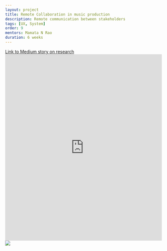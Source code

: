 ```yaml
---
layout: project
title: Remote Collaboration in music production
description: Remote communication between stakeholders
tags: [UX, System]
order: 9
mentors: Mamata N Rao
duration: 6 weeks
---
```


<div class="w-100 content">
  <a class="btn btn-secondary mb-2" href="https://medium.com/students-nidblr/collaboration-in-music-production-a-design-research-analysis-case-study-ccb93de0c9bb" target="_blank">
    Link to Medium story on research
  </a>
  <iframe width="100%" height="600px" src="https://www.youtube.com/embed/9urDDb7SXWo?rel=0" frameborder="0" allow="accelerometer; autoplay; clipboard-write; encrypted-media; gyroscope; picture-in-picture" allowfullscreen></iframe>
  <img class="w-100" src="/assets/{{page.url}}/assets/images/main.png" />
</div>
